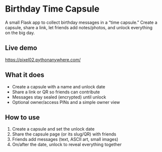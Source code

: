# Birthday Time Capsule

A small Flask app to collect birthday messages in a “time capsule.” Create a capsule, share a link, let friends add notes/photos, and unlock everything on the big day.

## Live demo

https://pixel02.pythonanywhere.com/

## What it does

- Create a capsule with a name and unlock date
- Share a link or QR so friends can contribute
- Messages stay sealed (encrypted) until unlock
- Optional owner/access PINs and a simple owner view

## How to use

1) Create a capsule and set the unlock date
2) Share the capsule page (or its slug/QR) with friends
3) Friends add messages (text, ASCII art, small images)
4) On/after the date, unlock to reveal everything together